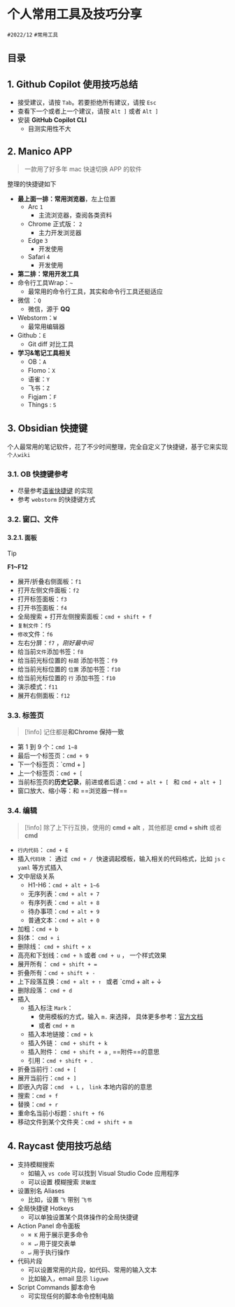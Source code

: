 
# 个人常用工具及技巧分享

`#2022/12`  `#常用工具` 



## 目录
<!-- toc -->
 ## 1. Github Copilot 使用技巧总结 

- 接受建议，请按 `Tab`。若要拒绝所有建议，请按  `Esc`
- 查看下一个或者上一个建议，请按 `Alt ]` 或者 `Alt ]`
- 安装 **GitHub Copilot CLI**
	- 目测实用性不大

## 2. Manico  APP

> 一款用了好多年 mac 快速切换 APP 的软件

整理的快捷键如下
- **最上面一排：常用浏览器**，左上位置
	- Arc   ` 1 `
		- 主流浏览器，查阅各类资料
	- Chrome 正式版：   `2`
		- 主力开发浏览器
	- Edge  `3`
		- 开发使用
	- Safari `4`
		- 开发使用
- **第二排：常用开发工具**
- 命令行工具Wrap：`~`
	- 最常用的命令行工具，其实和命令行工具还挺适应
- 微信 ：`Q`
	- 微信，源于 **QQ**
- Webstorm：`W`
	- 最常用编辑器
- Github：`E`
	- Git diff 对比工具
- **学习&笔记工具相关**
	- OB：`A`
	- Flomo：`X`
	- 语雀：`Y`
	- 飞书：`Z`
	- Figjam：`F`
	- Things : `S`

## 3. Obsidian 快捷键

个人最常用的笔记软件，花了不少时间整理，完全自定义了快捷键，基于它来实现`个人wiki` 

### 3.1. OB 快捷键参考

- 尽量参考[语雀快捷键](https://www.yuque.com/yuque/gpvawt/shortcut) 的实现
- 参考 `webstorm` 的快捷键方式

### 3.2. 窗口、文件

#### 3.2.1. 面板

> [!tip]
> **F1~F12**  

- 展开/折叠右侧面板：`f1`
- 打开左侧文件面板：`f2`
- 打开标签面板：`f3`
- 打开书签面板：`f4`
- 全局搜索 + 打开左侧搜索面板：`cmd + shift + f`
- `复制文件`：`f5`
- `修改`文件：`f6`
- 左右分屏：`f7` ，*刚好最中间*
- 给当前`文件`添加书签：`f8`
- 给当前光标位置的 `标题` 添加书签：`f9`
- 给当前光标位置的 `位置` 添加书签：`f10`
- 给当前光标位置的 `行`  添加书签：`f10`
- 演示模式：`f11`
- 展开右侧面板：`f12`

### 3.3. 标签页

> [!info]
>  记住都是**和Chrome 保持一致** 

- 第 1 到 9 个：`cmd 1~8`
- 最后一个标签页：`cmd + 9`
- 下一个标签页：`cmd + ]
- 上一个标签页：`cmd + [`
- 当前标签页的**历史记录**，前进或者后退：`cmd + alt + [ `   和  `cmd + alt + ]`
- 窗口放大、缩小等：和 ==浏览器一样==

### 3.4. 编辑

> [!info]
> 除了上下行互换，使用的 **cmd + alt** ，其他都是 **cmd + shift** 或者 **cmd**

- `行内代码`： `cmd + E`
- 插入`代码块` ： 通过  `cmd + /`  快速调起模板，输入相关的代码格式，比如 `js` `c` `yaml` 等方式插入
- 文中层级关系
	- H1-H6：`cmd + alt + 1~6`
	- 无序列表：`cmd + alt + 7` 
	- 有序列表：`cmd + alt + 8` 
	- 待办事项：`cmd + alt + 9` 
	- 普通文本：`cmd + alt + 0`  
- 加粗：`cmd + b`
- 斜体： `cmd + i`
- 删除线： `cmd + shift + x`   
- 高亮和下划线：`cmd + h`  或者 `cmd + u`  ， 一个样式效果
- 展开所有： `cmd + shift + =`
- 折叠所有：`cmd + shift + -`
- 上下段落互换：`cmd + alt + ↑ `  或者  `cmd + alt + ↓ 
- 删除段落： `cmd + d `
- 插入
	- 插入标注 `Mark`：
		- 使用模板的方式，输入 `m.` 来选择， 具体更多参考：[官方文档](https://help.obsidian.md/Editing+and+formatting/Callouts)
		- 或者 `cmd + m`
	- 插入本地链接：`cmd + k`
	- 插入外链： `cmd + shift + k`  
	- 插入附件： `cmd + shift + a`   , ==附件==的意思
	- 引用：`cmd + shift + .`
- 折叠当前行：`cmd + [`
- 展开当前行：`cmd + ]`
- 即嵌入内容：`cmd  + L`  ， `link` 本地内容的的意思
- 搜索：`cmd + f`
- 替换：`cmd + r`
- 重命名当前小标题：`shift + f6`
- 移动文件到某个文件夹：`cmd + shift + m`

## 4. Raycast 使用技巧总结

- 支持模糊搜索
	- 如输入 `vs code` 可以找到 Visual Studio Code 应用程序
	- 可以设置 模糊搜索 `灵敏度`
- 设置别名 Aliases
	- 比如，设置 `飞` 带别 `飞书`
- 全局快捷键 Hotkeys
	- 可以单独设置某个具体操作的全局快捷键
- Action Panel 命令面板
	- `⌘ K` 用于展示更多命令
	- `⌘ ↵` 用于提交表单
	-  `↵`  用于执行操作
- 代码片段
	- 可以设置常用的片段，如代码、常用的输入文本
	- 比如输入，email 显示 `liguwe`
- Script Commands 脚本命令
	- 可实现任何的脚本命令控制电脑